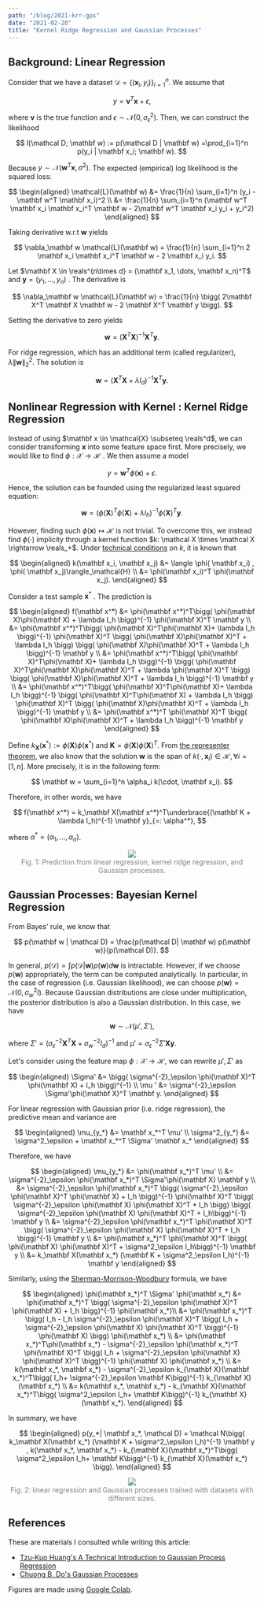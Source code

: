 ```yaml
---
path: "/blog/2021-krr-gps"
date: "2021-02-20"
title: "Kernel Ridge Regression and Gaussian Processes"
---
```

## Background: Linear Regression

Consider that we have  a dataset $\mathcal{D} = \{ (\mathbf x_i, y_i)\}_{i=1}^n$. We assume that 


$$
y = \mathbf v^T \mathbf x + \epsilon,
$$


where $\mathbf v$ is the true function and  $\epsilon \sim \mathcal{N}(0, \sigma^2_\epsilon)$. Then, we can construct the likelihood


$$
l(\mathcal D; \mathbf w) := p(\mathcal D | \mathbf w) =\prod_{i=1}^n p(y_i | \mathbf x_i; \mathbf w).
$$


Because $y \sim \mathcal{N}(\mathbf w^T\mathbf x, \sigma^2)$. The expected (empirical) log likelihood is the squared loss:


$$
\begin{aligned}
\mathcal{L}(\mathbf w) &= \frac{1}{n} \sum_{i=1}^n  (y_i - \mathbf w^T \mathbf x_i)^2 \\
&= \frac{1}{n} \sum_{i=1}^n (\mathbf w^T \mathbf x_i \mathbf x_i^T \mathbf w - 2\mathbf w^T \mathbf x_i y_i + y_i^2)
\end{aligned}
$$


Taking derivative w.r.t $\mathbf w$ yields


$$
\nabla_\mathbf w \mathcal{L}(\mathbf w) = \frac{1}{n} \sum_{i=1}^n 2 \mathbf x_i \mathbf x_i^T \mathbf w - 2 \mathbf x_i y_i.
$$


Let $\mathbf X \in \reals^{n\times d} = (\mathbf x_1, \dots, \mathbf x_n)^T$ and $\mathbf y = (y_1, \dots, y_n)$ . The derivative is 


$$
\nabla_\mathbf w \mathcal{L}(\mathbf w) = \frac{1}{n} \bigg( 2\mathbf X^T \mathbf X \mathbf w - 2 \mathbf X^T \mathbf y \bigg).
$$


Setting the derivative to zero yields


$$
\mathbf w = \big(\mathbf X^T \mathbf X\big)^{-1} \mathbf X^T \mathbf y.
$$


For ridge regression, which has an additional term (called regularizer), $\lambda \| \mathbf w \|_2^2$.  The solution is 


$$
\mathbf w = (\mathbf X^T \mathbf X + \lambda I_d )^{-1} \mathbf X^T \mathbf y.
$$


## Nonlinear Regression with Kernel : Kernel Ridge Regression

Instead of using $\mathbf x \in \mathcal{X} \subseteq  \reals^d$, we can consider transforming $\mathbf x$  into some feature space first. More precisely, we would like to find $\phi: \mathcal{X} \rightarrow \mathcal{H}$ . We then assume a model 


$$
y = \mathbf w^T \phi(\mathbf x) + \epsilon.
$$


Hence, the solution can be founded using the regularized least squared equation:


$$
\mathbf w = (\phi(\mathbf X)^T \phi(\mathbf X) + \lambda I_h)^{-1} \phi(\mathbf X)^T \mathbf y.
$$


However, finding such $\phi(\mathbf x) \mapsto \mathcal{H}$ is not trivial. To overcome this, we instead find $\phi(\cdot)$ implicity through a kernel function $k: \mathcal X \times \mathcal X \rightarrow \reals_+$. Under [technical conditions](https://en.wikipedia.org/wiki/Positive-definite_kernel#Connection_with_reproducing_kernel_Hilbert_spaces_and_feature_maps) on $k$, it is known that 


$$
\begin{aligned}
k(\mathbf x_i, \mathbf x_j) &= \langle \phi( \mathbf x_i) , \phi( \mathbf x_j)\rangle_\mathcal{H} \\
&= \phi(\mathbf x_i)^T \phi(\mathbf x_j).
\end{aligned}
$$


Consider a test sample $\mathbf x^*$ . The prediction is 


$$
\begin{aligned}
f(\mathbf x^*) &= \phi(\mathbf x^*)^T\bigg( \phi(\mathbf X)\phi(\mathbf X) + \lambda I_h \bigg)^{-1} \phi(\mathbf X)^T \mathbf y \\
&= \phi(\mathbf x^*)^T\bigg( \phi(\mathbf X)^T\phi(\mathbf X)+ \lambda I_h \bigg)^{-1} \phi(\mathbf X)^T \bigg( \phi(\mathbf X)\phi(\mathbf X)^T + \lambda I_h \bigg) \bigg( \phi(\mathbf X)\phi(\mathbf X)^T + \lambda I_h \bigg)^{-1}  \mathbf y \\
&= \phi(\mathbf x^*)^T\bigg( \phi(\mathbf X)^T\phi(\mathbf X)+ \lambda I_h \bigg)^{-1}  \bigg( \phi(\mathbf X)^T\phi(\mathbf X)\phi(\mathbf X)^T + \lambda \phi(\mathbf X)^T \bigg) \bigg( \phi(\mathbf X)\phi(\mathbf X)^T + \lambda I_h \bigg)^{-1}  \mathbf y \\
&= \phi(\mathbf x^*)^T\bigg( \phi(\mathbf X)^T\phi(\mathbf X)+ \lambda I_h \bigg)^{-1}  \bigg( \phi(\mathbf X)^T\phi(\mathbf X) + \lambda I_h \bigg) \phi(\mathbf X)^T \bigg( \phi(\mathbf X)\phi(\mathbf X)^T + \lambda I_h \bigg)^{-1}  \mathbf y \\
&= \phi(\mathbf x^*)^T \phi(\mathbf X)^T \bigg( \phi(\mathbf X)\phi(\mathbf X)^T + \lambda I_h \bigg)^{-1}   \mathbf y
\end{aligned}
$$


Define $k_{\mathbf X}(\mathbf x^*):= \phi(\mathbf X) \phi(\mathbf x^*)$ and $\mathbf K =  \phi(\mathbf{X})\phi(\mathbf{X})^T$. From [the representer theorem](https://en.wikipedia.org/wiki/Representer_theorem), we also know that the solution $\mathbf w$  is the span of $k(\cdot, \mathbf x_i) \in \mathcal{H}, \forall i = [1, n]$. More precisely, it is in the following form:


$$
\mathbf w = \sum_{i=1}^n \alpha_i  k(\cdot, \mathbf x_i).
$$


Therefore, in other words, we have 


$$
f(\mathbf x^*) = k_\mathbf X(\mathbf x^*)^T\underbrace{(\mathbf K + \lambda I_h)^{-1} \mathbf y}_{=: \alpha^*},
$$


where $\alpha^* = (\alpha_1, \dots, \alpha_n)$.

<div align="center">
  <img src="https://i.imgur.com/0Spt1bE.png"/>
  <div style="color: gray">Fig. 1: Prediction from linear regression, kernel ridge regression, and Gaussian processes.</div>
</div>

## Gaussian Processes: Bayesian Kernel Regression

From Bayes' rule, we know that 


$$
p(\mathbf w | \mathcal D) = \frac{p(\mathcal D| \mathbf w) p(\mathbf w)}{p(\mathcal D)}.
$$


In general, $p(\mathcal D) = \int p(\mathcal D | \mathbf w) p(\mathbf w) d\mathbf w$ is intractable. However, if we choose $p(\mathbf w)$  appropriately,   the term can be computed analytically. In particular, in the case of regression (i.e. Gaussian likelihood), we can choose  $p(\mathbf w) = \mathcal{N}(0, \sigma_w^2 I)$. Because  Gaussian distributions are close under multiplication, the posterior distribution is also a Gaussian distribution. In this case, we have


$$
\mathbf w \sim \mathcal {N}(\mu', \Sigma'),
$$


where $\Sigma' = (\sigma^{-2}_\epsilon\mathbf X^T \mathbf X + \sigma^{-2}_wI_d)^{-1}$ and $\mu' = \sigma^{-2}_\epsilon \Sigma' \mathbf X \mathbf y$.

Let's consider using the feature map $\phi : \mathcal X \rightarrow \mathcal H$, we can rewrite $\mu' ,\Sigma'$  as 


$$
\begin{aligned}
\Sigma' &= \bigg( \sigma^{-2}_\epsilon \phi(\mathbf X)^T \phi(\mathbf X) + I_h \bigg)^{-1} \\
\mu ' &= \sigma^{-2}_\epsilon \Sigma'\phi(\mathbf X)^T \mathbf y.
\end{aligned}
$$


For linear regression with Gaussian prior (i.e. ridge regression), the predictive mean and variance are


$$
\begin{aligned}
\mu_{y_*} &= \mathbf x_*^T \mu'  \\
\sigma^2_{y_*} &= \sigma^2_\epsilon + \mathbf x_*^T \Sigma' \mathbf x_*
\end{aligned}
$$


Therefore, we have 


$$
\begin{aligned}
\mu_{y_*} &= \phi(\mathbf x_*)^T \mu' \\
&= \sigma^{-2}_\epsilon \phi(\mathbf x_*)^T \Sigma'\phi(\mathbf X) \mathbf y  \\
&= \sigma^{-2}_\epsilon  \phi(\mathbf x_*)^T \bigg( \sigma^{-2}_\epsilon  \phi(\mathbf X)^T \phi(\mathbf X) + I_h \bigg)^{-1}  \phi(\mathbf X)^T 
\bigg( \sigma^{-2}_\epsilon  \phi(\mathbf X) \phi(\mathbf X)^T + I_h \bigg)  
\bigg( \sigma^{-2}_\epsilon  \phi(\mathbf X) \phi(\mathbf X)^T + I_h\bigg)^{-1}   \mathbf  y \\
&= \sigma^{-2}_\epsilon  \phi(\mathbf x_*)^T \phi(\mathbf X)^T
\bigg( \sigma^{-2}_\epsilon  \phi(\mathbf X) \phi(\mathbf X)^T + I_h \bigg)^{-1}   \mathbf  y  \\
&= \phi(\mathbf x_*)^T  \phi(\mathbf X)^T
\bigg( \phi(\mathbf X) \phi(\mathbf X)^T + \sigma^2_\epsilon  I_h\bigg)^{-1}   \mathbf  y 
\\
&= k_\mathbf X(\mathbf x_*)  (\mathbf K + \sigma^2_\epsilon I_h)^{-1} \mathbf  y
\end{aligned}
$$


Similarly, using the [Sherman-Morrison-Woodbury](https://en.wikipedia.org/wiki/Sherman–Morrison_formula) formula, we have


$$
\begin{aligned}
\phi(\mathbf x_*)^T \Sigma' \phi(\mathbf x_*) &= \phi(\mathbf x_*)^T \bigg( \sigma^{-2}_\epsilon  \phi(\mathbf X)^T \phi(\mathbf X) + I_h \bigg)^{-1}  \phi(\mathbf x_*)\\
&= \phi(\mathbf x_*)^T \bigg( I_h - I_h \sigma^{-2}_\epsilon  \phi(\mathbf X)^T \bigg( I_h + \sigma^{-2}_\epsilon \phi(\mathbf X) \phi(\mathbf X)^T \bigg)^{-1} \phi(\mathbf X) \bigg) \phi(\mathbf x_*) \\
&= \phi(\mathbf x_*)^T\phi(\mathbf x_*) - \sigma^{-2}_\epsilon \phi(\mathbf x_*)^T \phi(\mathbf X)^T \bigg( I_h + \sigma^{-2}_\epsilon \phi(\mathbf X) \phi(\mathbf X)^T \bigg)^{-1} \phi(\mathbf X) \phi(\mathbf x_*) \\
&= k(\mathbf x_*, \mathbf x_*) - \sigma^{-2}_\epsilon  k_{\mathbf X}(\mathbf x_*)^T\bigg( I_h+ \sigma^{-2}_\epsilon \mathbf K\bigg)^{-1} k_{\mathbf X}(\mathbf x_*) \\
&= k(\mathbf x_*, \mathbf x_*) -  k_{\mathbf X}(\mathbf x_*)^T\bigg( \sigma^2_\epsilon I_h+ \mathbf K\bigg)^{-1} k_{\mathbf X}(\mathbf x_*).
\end{aligned}
$$


In summary, we have


$$
\begin{aligned}
p(y_*| \mathbf x_*, \mathcal D) = \mathcal N\bigg( k_\mathbf X(\mathbf x_*)  (\mathbf K + \sigma^2_\epsilon I_h)^{-1} \mathbf  y , k(\mathbf x_*, \mathbf x_*) -  k_{\mathbf X}(\mathbf x_*)^T\bigg( \sigma^2_\epsilon I_h+ \mathbf K\bigg)^{-1} k_{\mathbf X}(\mathbf x_*) \bigg).
\end{aligned}
$$

<div align="center">
  <img src="https://i.imgur.com/FuE9FEZ.png"/>
  <div style="color: gray">Fig. 2: linear regression and Gaussian processes trained with datasets with different sizes.</div>
</div>


## References

These are materials I consulted while writing this article:

- [Tzu-Kuo Huang's A Technical Introduction to Gaussian Process Regression](http://ntur.lib.ntu.edu.tw/bitstream/246246/20060927122912664791/1/gpr.pdf)
- [Chuong B. Do's Gaussian Processes](https://see.stanford.edu/materials/aimlcs229/cs229-gp.pdf)

Figures are made using [Google Colab](https://colab.research.google.com/drive/1UkCSyjtML7Kr_vFNNd_gcGknQp2FFnvo).